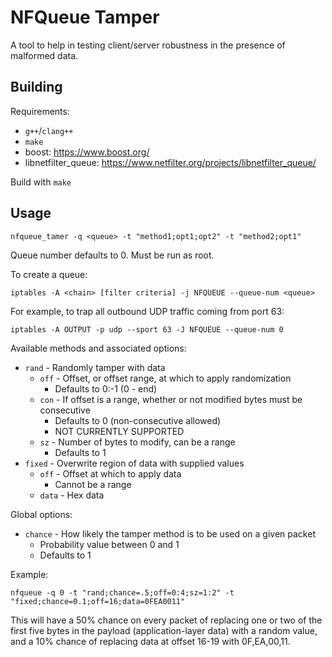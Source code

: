 NFQueue Tamper
==============

A tool to help in testing client/server robustness in the presence of malformed
data.

Building
--------

Requirements:
 - `g++`/`clang++`
 - `make`
 - boost: https://www.boost.org/
 - libnetfilter_queue: https://www.netfilter.org/projects/libnetfilter_queue/

Build with `make`

Usage
-----

    nfqueue_tamer -q <queue> -t "method1;opt1;opt2" -t "method2;opt1"

Queue number defaults to 0. Must be run as root.

To create a queue:

    iptables -A <chain> [filter criteria] -j NFQUEUE --queue-num <queue>

For example, to trap all outbound UDP traffic coming from port 63:

    iptables -A OUTPUT -p udp --sport 63 -J NFQUEUE --queue-num 0

Available methods and associated options:
 - `rand` - Randomly tamper with data
   - `off` - Offset, or offset range, at which to apply randomization
     - Defaults to 0:-1 (0 - end)
   - `con` - If offset is a range, whether or not modified bytes must be consecutive
     - Defaults to 0 (non-consecutive allowed)
     - NOT CURRENTLY SUPPORTED
   - `sz`  - Number of bytes to modify, can be a range
     - Defaults to 1
 - `fixed` - Overwrite region of data with supplied values
   - `off` - Offset at which to apply data
     - Cannot be a range
   - `data` - Hex data

Global options:
 - `chance` - How likely the tamper method is to be used on a given packet
   - Probability value between 0 and 1
   - Defaults to 1

Example:

    nfqueue -q 0 -t "rand;chance=.5;off=0:4;sz=1:2" -t "fixed;chance=0.1;off=16;data=0FEA0011"

This will have a 50% chance on every packet of replacing one or two of the first
five bytes in the payload (application-layer data) with a random value, and a 10%
chance of replacing data at offset 16-19 with 0F,EA,00,11.